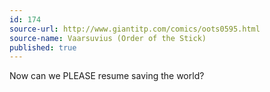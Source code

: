 ```yaml
---
id: 174
source-url: http://www.giantitp.com/comics/oots0595.html
source-name: Vaarsuvius (Order of the Stick)
published: true
---
```


<p>Now can we PLEASE resume saving the world?</p>


